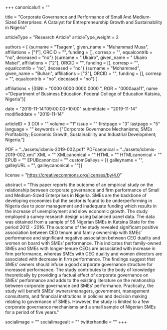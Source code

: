 +++
canonicalurl = ""

title = "Corporate Governance and Performance of Small And Medium-Sized Enterprises: A Catalyst for Entrepreneurship Growth and Sustainability in Nigeria"

articleType = "Research Article"
articleType_weight = 2

authors = [
  {surname = "Tsagem",  given_name = "Muhammad Musa",  affiliations = ["1"],  ORCID = "", funding = [], corresp = "", equalcontrib = "no", deceased = "no"}
  {surname = " Ukairo",  given_name = " Ukairo Mabel",  affiliations = ["2"],  ORCID = "", funding = [], corresp = "", equalcontrib = "no", deceased = "no"}
  {surname = "Mohammed",  given_name = "Buhari",  affiliations = ["3"],  ORCID = "", funding = [], corresp = "", equalcontrib = "no", deceased = "no"}
]

affiliations = [{ISNI = "0000 0000 0000 0000 ", ROR = "0000aaa11", name ="Department of Business Education, Federal College of Education Katsina, Nigeria"}]

date = "2019-11-14T09:00:00+10:00"
submitdate = "2019-11-14"
modifieddate = "2019-11-14"

articleID = 3
DOI = ""
volume = "1"
issue = ""
firstpage = "3"
lastpage = "5"
language = ""
keywords = ["Corporate Governance Mechanisms; SMEs Profitability; Economic Growth, Sustainability and Industrial Development; Nigeria."]


PDF = "../assets/icbmis-2019-002.pdf"
PDFcanonical = "../assets/icbmis-2019-002.xml"
XML = ""
XMLcanonical = ""
HTML = ""
HTMLcanonical = ""
EPUB = ""
EPUBcanonical = ""
customGalleys = [{ galleyname = "", galleyURL = "", galleycanonical = ""}]

license = "https://creativecommons.org/licenses/by/4.0"

abstract = "This paper reports the outcome of an empirical study on the relationship between corporate governance and firm performance of Small and Medium-Sized Enterprises in Nigeria. SMEs are the backbone of developing economies but the sector is found to be underperforming in Nigeria due to poor management and inadequate funding which results in the increase of unemployment and slow economic growth. The study employed a survey research design using balanced panel data. The data was obtained from a sample of 55 Nigerian SMEs in Katsina State for the period 2012 - 2016. The outcome of the study revealed significant positive association between CEO tenure and family ownership with SMEs’ performance and significant negative association between CEO duality and women on board with SMEs’ performance. This indicates that family-owned SMEs and SMEs with longer-tenure CEOs are associated with increase in firm performance, whereas SMEs with CEO duality and women directors are associated with decrease in firm performance. The findings suggest that SMEs’ owners should infuse a good corporate governance structure for increased performance. The study contributes to the body of knowledge theoretically by providing a factual effect of corporate governance on SMEs’ performance and adds to the existing literature on the relationship between corporate governance and SMEs’ performance. Practically, the study will benefit SMEs’ owners/managers, government, management consultants, and financial institutions in policies and decision making relating to governance of SMEs. However, the study is limited to a few corporate governance mechanisms and a small sample of Nigerian SMEs for a period of five years."


socialimage = ""
socialimagealt = ""
twitterhandle = ""
+++

